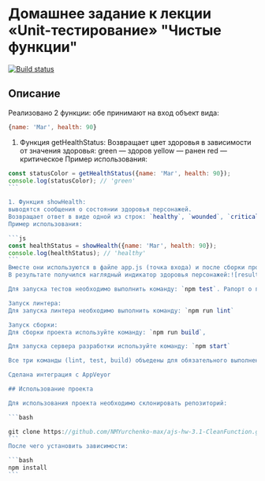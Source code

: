 # Домашнее задание к лекции «Unit-тестирование» "Чистые функции"

[![Build status](https://ci.appveyor.com/api/projects/status/iw78vc2cfqwpjgp5?svg=true)](https://ci.appveyor.com/project/NMYurchenko-max/ajs-hw-3-1-cleanfunction)

## Описание

Реализовано 2 функции:
обе принимают на вход объект вида:

```javascript
{name: 'Маг', health: 90}
```

1. Функция getHealthStatus:
Возвращает цвет здоровья в зависимости от значения здоровья:
green — здоров
yellow — ранен
red — критическое
Пример использования:

````js
const statusColor = getHealthStatus({name: 'Маг', health: 90});
console.log(statusColor); // 'green'
```

1. Функция showHealth:
выводятся сообщения о состоянии здоровья персонажей.
Возвращает ответ в виде одной из строк: `healthy`, `wounded`, `critical`.
Пример использования:

```js
const healthStatus = showHealth({name: 'Маг', health: 90});
console.log(healthStatus); // 'healthy'
```
Вместе они используются в файле app.js (точка входа) и после сборки проекта (bundle.js) демонстрируются в файле index.html.
В результате получился наглядный индикатор здоровья персонажей:![result.png](/image/result.png)

Для запуска тестов необходимо выполнить команду: `npm test`. Рапорт о покрытии тестами выводится в консоль.

Запуск линтера:
Для запуска линтера необходимо выполнить команду: `npm run lint`

Запуск сборки:
Для сборки проекта используйте команду: `npm run build`,

Для запуска сервера разработки используйте команду: `npm start`

Все три команды (lint, test, build) объедены для обязательного выполнения перед каждым коммитом в git.

Сделана интеграция с AppVeyor

## Использование проекта

Для использования проекта необходимо склонировать репозиторий:

```bash

git clone https://github.com/NMYurchenko-max/ajs-hw-3.1-CleanFunction.git
```
После чего установить зависимости:

```bash
npm install
```
